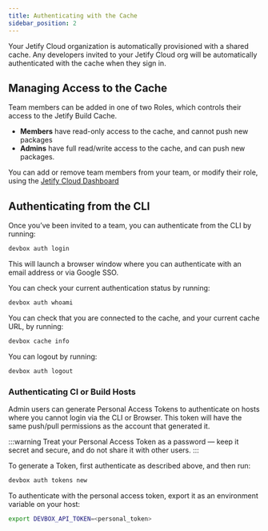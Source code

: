 ```yaml
---
title: Authenticating with the Cache
sidebar_position: 2
---
```


Your Jetify Cloud organization is automatically provisioned with a shared cache. Any developers invited to your Jetify Cloud org will be automatically authenticated with the cache when they sign in. 

## Managing Access to the Cache

Team members can be added in one of two Roles, which controls their access to the Jetify Build Cache. 

- **Members** have read-only access to the cache, and cannot push new packages
- **Admins** have full read/write access to the cache, and can push new packages.

You can add or remove team members from your team, or modify their role, using the [Jetify Cloud Dashboard](../dashboard/inviting_members.md)

## Authenticating from the CLI

Once you’ve been invited to a team, you can authenticate from the CLI by running: 

```bash
devbox auth login
```

This will launch a browser window where you can authenticate with an email address or via Google SSO. 

You can check your current authentication status by running: 

```bash
devbox auth whoami
```

You can check that you are connected to the cache, and your current cache URL, by running: 

```bash
devbox cache info
```

You can logout by running:

```bash
devbox auth logout
```

### Authenticating CI or Build Hosts

Admin users can generate Personal Access Tokens to authenticate on hosts where you cannot login via the CLI or Browser. This token will have the same push/pull permissions as the account that generated it.

:::warning
Treat your Personal Access Token as a password — keep it secret and secure, and do not share it with other users.
:::

To generate a Token, first authenticate as described above, and then run:

```bash
devbox auth tokens new
```

To authenticate with the personal access token, export it as an environment variable on your host: 

```bash
export DEVBOX_API_TOKEN=<personal_token>
```
